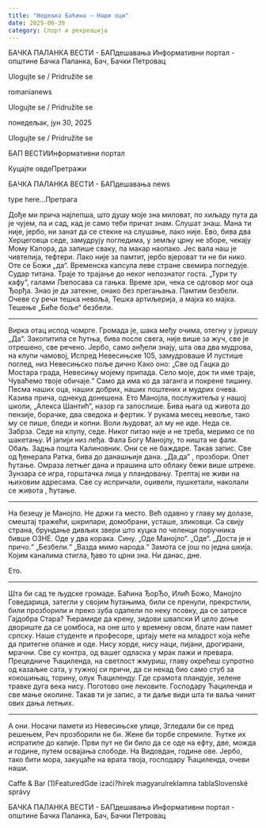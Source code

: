 ```yaml
---
title: "Недељко Баћина – Наши оци"
date: 2025-06-30
category: Спорт и рекреација
---
```


БАЧКА ПАЛАНКА ВЕСТИ - БАПдешавања Информативни портал - општине Бачка Паланка, Бач, Бачки Петровац

Ulogujte se / Pridružite se

romanianews

Ulogujte se / Pridružite se

понедељак, јун 30, 2025

Ulogujte se / Pridružite se

БАП ВЕСТИИнформативни портал

Куцајте овдеПретражи

БАЧКА ПАЛАНКА ВЕСТИ - БАПдешавања news

type here...Претрага

Дође ми прича најлепша,
што душу моје зна миловат,
по хиљаду пута да је чујем,
па и сад, кад је само теби причат знам.
Слушат знаш.
Мана ти није, јербо, ни занат да се стекне
на слушање, лако није.
Ево, бива два Херцеговца седе, замудрују
погледима, у земљу црну не зборе,
чекају Мому Капора, да запише сваку,
па макар наопако.
Јес вала наш је чивтелија, тефтери.
Лако није за памтит,
јербо вјероват ти не би нико.
Оте се Божи „да“.
Временска капсула леве стране
свемира погледује. Судар титана.
Траје то трајање до неког непознатог госта.
„Тури ту кафу“, галами Љепосава са гањка.
Време зри, чека се одговор мог оца Ђорђа.
Знао је да затекне, онако без прегањања.
Памтим безбели. Очеве су речи тешка невоља,
Тешка артиљерија, а мајка ко мајка.
Тешење
„Биће боље“ безбели.
***
Вирка отац испод чомрге.
Громада је, шака међу очима,
отегну у јуришу „Да“.
Закопитила се ћутња, бива после свега,
није више за жуч, све је отрешено,
све речено. Јербо, само анђели знају,
шта ова два мудрова, на клупи чамовој,
Испред Невесињске 105, замудроваше
И пустише поглед, низ Невесињско поље дично
Како оно:
„Све од Гацка до Мостара града,
Невесињу мојему припада.
Село моје, док ти име траје,
Чуваћемо твоје обичаје.“
Само да има ко да заганга и покрене тишину.
Песма наших оца, наших добрих,
наших поштених и мудрих очева.
Казива прича, однекуд донешена.
Ето Манојла, послужитеља у нашој школи,
„Алекса Шантић“, назор га запослише.
Бива њага од живота до пензије, борачке,
два сведока и фертик.
У рукама месец невоље,
тако му се пише, бледи и копни.
Воли људоват, ал му не иде. Неда се.
Забрза. Седе на клупу, седе.
Никог питао није и не треба, меримо се по шакетању.
И јапији низ леђа.
Фала Богу Манојлу, то ништа не фали.
Обаљ. Задња пошта Калиновник.
Они се не баждаре. Такав запис.
Све од ђенерала Ратка, бива до данашњије дана.
„Да,да“ , прозбори.
Опет ћутање. Омраза летњег дана и прашина што
облаку бежи више штреке. Зунзара се игра,
горштачка лица у пландовању.
Трептај не живи на њиховим адресама.
Све су испричали, оџивели, пушкетали,
наколали се живота , ћутање.
***
На безецу је Манојло.
Не држи га место. Већ одавно у главу му долазе,
смештај тражећи, шкрипари, домобрани, усташе, зликовци.
Са свију страна, брундање дивљих звери што куцка
по челенци поручника бивше ОЗНЕ.
Оде у два корака. Сину.
„Оде Манојло“.
„Оде“.
„Доста је и причо.“
„Безбели.“
„Вазда мимо народа.“
Замота се још по једна шкија.
Којим каналима стигла, ђаво то црни зна.
Ни данас, дне.


Ето.
***
Шта би сад те људске громаде.
Баћина ЂорЂо, Илић Божо, Манојло Говедарица,
затегли у својим ћутањима, били се пренули,
прекрстили, били прозборили и преко зуба
одапели по неку псовку,
да се затресе Гајдобра Стара?
Ћерамиде да крену, зидови швапски
И цело доње двориште да се џомбоса,
на оне што у времену овом, блате нам памет српску.
Наше студенте и професоре,
цртају мете на младост која неће да притегне опанке и оде.
Нису хорде, нису наци, пијани, дрогирани, мрачни.
Све су контра, од вашег одласка у мрак
лажи и превара. Прецедниче Ћациленда, на светлост жмуриш, главу окрећеш
супротно од казаљке сата,
у тужној си причи, да си некад био само стуб
за кокошињац, торину, олук Ћациленду.
Где срамота пландује, зелене травке дуга века нису.
Поготово оне лековите.
Господару Ћациленда и све мање околине.
Такав ти је запис, а ти даље види шта ти ваља чинит
ових дања летњих.
***
А они.
Носачи памети из Невесињске улице,
Згледали би се пред решењем,
Реч прозборили не би.
Жене би торбе спремиле.
Ћутке их испратиле до капије.
Први пут не би било да се оде
на ефту, две, можда и године,
путем освајања слободе.
На Видовдан, године ове.
Јербо, тако бити мора,
закуцаће на врата твоја,
господару Ћациленда, очеви наши.

Caffe & Bar (1)FeaturedGde izaći?hírek magyarulreklamna tablaSlovenské správy

БАЧКА ПАЛАНКА ВЕСТИ - БАПдешавања Информативни портал - општине Бачка Паланка, Бач, Бачки Петровац
